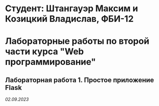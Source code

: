 # Студент: Штангауэр Максим и Козицкий Владислав, ФБИ-12
# Лабораторные работы по второй части курса "Web программирование" 
## Лабораторная работа 1. Простое приложение Flask

*02.09.2023*